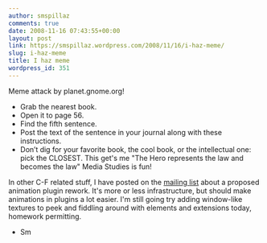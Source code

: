 ```yaml
---
author: smspillaz
comments: true
date: 2008-11-16 07:43:55+00:00
layout: post
link: https://smspillaz.wordpress.com/2008/11/16/i-haz-meme/
slug: i-haz-meme
title: I haz meme
wordpress_id: 351
---
```


Meme attack by planet.gnome.org!
* Grab the nearest book.
* Open it to page 56.
* Find the fifth sentence.
* Post the text of the sentence in your journal along with these instructions.
* Don’t dig for your favorite book, the cool book, or the intellectual one: pick the CLOSEST.
This get's me "The Hero represents the law and becomes the law"
Media Studies is fun!

In other C-F related stuff, I have posted on the [mailing ](http://lists.compiz-fusion.org/pipermail/dev/2008-November/001089.html)[list](http://lists.compiz-fusion.org/pipermail/dev/2008-November/001090.html) about a proposed animation plugin rework. It's more or less infrastructure, but should make animations in plugins a lot easier. I'm still going try adding window-like textures to peek and fiddling around with elements and extensions today, homework permitting.

- Sm
